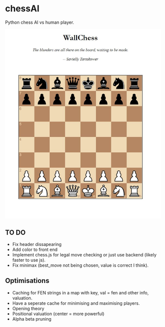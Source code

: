 # chessAI

Python chess AI vs human player.

![screenshot](chess_cap.jpg)


TO DO
-----
* Fix header dissapearing
* Add color to front end
* Implement chess.js for legal move checking or just use backend (likely faster to use js).
* Fix minimax (best_move not being chosen, value is correct I think).


Optimisations
-----
* Caching for FEN strings in a map with key, val = fen and other info, valuation.
* Have a seperate cache for minimising and maximising players.
* Opening theory 
* Positional valuation (center = more powerful)
* Alpha beta pruning 



